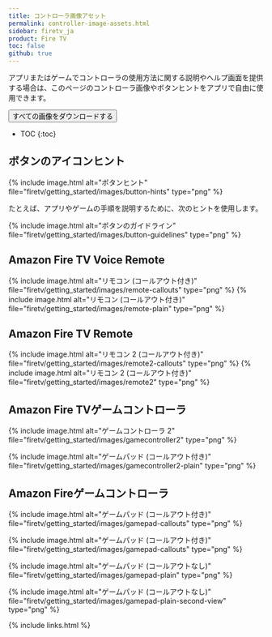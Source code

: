 ```yaml
---
title: コントローラ画像アセット
permalink: controller-image-assets.html
sidebar: firetv_ja
product: Fire TV
toc: false
github: true
---
```


アプリまたはゲームでコントローラの使用方法に関する説明やヘルプ画面を提供する場合は、このページのコントローラ画像やボタンヒントをアプリで自由に使用できます。

<a target="_blank" class="noCrossRef" href="https://s3.amazonaws.com/android-sdk-manager/aftv-misc/firetv-controller-assets.zip"><button type="button" class="btn btn-primary" aria-label="Left Align"><span class="glyphicon glyphicon-download-alt" aria-hidden="true"></span> すべての画像をダウンロードする</button></a>

* TOC
{:toc}

## ボタンのアイコンヒント

{% include image.html alt="ボタンヒント" file="firetv/getting_started/images/button-hints" type="png" %}

たとえば、アプリやゲームの手順を説明するために、次のヒントを使用します。

{% include image.html alt="ボタンのガイドライン" file="firetv/getting_started/images/button-guidelines" type="png" %}

## Amazon Fire TV Voice Remote

{% include image.html alt="リモコン (コールアウト付き)" file="firetv/getting_started/images/remote-callouts" type="png" %}
{% include image.html alt="リモコン (コールアウト付き)" file="firetv/getting_started/images/remote-plain" type="png" %}

## Amazon Fire TV Remote

{% include image.html alt="リモコン 2 (コールアウト付き)" file="firetv/getting_started/images/remote2-callouts" type="png" %}
{% include image.html alt="リモコン 2 (コールアウト付き)" file="firetv/getting_started/images/remote2" type="png" %}

## Amazon Fire TVゲームコントローラ

{% include image.html alt="ゲームコントローラ 2" file="firetv/getting_started/images/gamecontroller2" type="png" %}

{% include image.html alt="ゲームパッド (コールアウト付き)" file="firetv/getting_started/images/gamecontroller2-plain" type="png" %}

## Amazon Fireゲームコントローラ

{% include image.html alt="ゲームパッド (コールアウト付き)" file="firetv/getting_started/images/gamepad-callouts" type="png" %}

{% include image.html alt="ゲームパッド (コールアウト付き)" file="firetv/getting_started/images/gamepad-callouts" type="png" %}

{% include image.html alt="ゲームパッド (コールアウトなし)" file="firetv/getting_started/images/gamepad-plain" type="png" %}

{% include image.html alt="ゲームパッド (コールアウトなし)" file="firetv/getting_started/images/gamepad-plain-second-view" type="png" %}

{% include links.html %}

